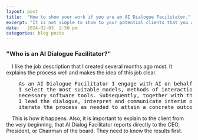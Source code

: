 ```yaml
---
layout: post
title:  "How to show your work if you are an AI Dialogue Facilitator."
excerpt: "It is not simple to show to your potential clients that you are a _capable_ AI Dialogue Facilitator."
date:   2024-02-03  2:50 pm
categories: blog posts
---
```

### "Who is an AI Dialogue Facilitator?" 
&nbsp;&nbsp;&nbsp;&nbsp;I like the job description that I created several months ago most. It explains the process well and makes the idea of this job clear.<br>
<pre>
    As an AI Dialogue Facilitator I engage with AI on behalf of a client. 
    I select the most suitable models, methods of interaction, and implement 
    necessary software tools. Subsequently, together with the customer 
    I lead the dialogue, interpret and communicate interim outcomes, and 
    iterate the process as needed to attain a concrete outcome.
</pre>
&nbsp;&nbsp;&nbsp;&nbsp;This is how it happens. Also, it is important to explain to the client from the very beginning, that AI Dialog Facilitator reports directly to the CEO, President, or Chairman of the board. They need to know the results first.
